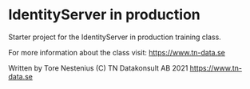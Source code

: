 # IdentityServer in production
Starter project for the IdentityServer in production training class.

For more information about the class visit:
https://www.tn-data.se

Written by Tore Nestenius 
(C) TN Datakonsult AB 2021
https://www.tn-data.se



    
